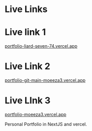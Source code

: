 # Live Links
# Live link 1
[portfolio-liard-seven-74.vercel.app](https://portfolio-liard-seven-74.vercel.app)

# Live Link 2
[portfolio-git-main-moeeza3.vercel.app](https://portfolio-git-main-moeeza3.vercel.app)

# Live LInk 3
[portfolio-moeeza3.vercel.app](https://portfolio-moeeza3.vercel.app)

Personal Portfolio in NextJS and vercel.
